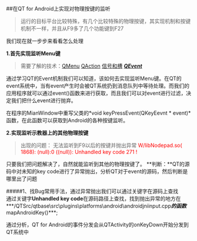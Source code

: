 ##在QT for Android上实现对物理按键的监听
>运行的目标平台比较特殊，有几个比较特殊的物理按键，其实现机制和按键机制不一样，并且从F9多了几个功能键到F27

我们现在就一步步来看看怎么处理

**1.首先实现监听Menu键**

>需要了解的技术：[QMenu](http://doc.qt.io/qt-5/qmenu.html) [QAction](http://doc.qt.io/qt-5/qaction.html) [信号和槽](http://doc.qt.io/qt-5/signalsandslots.html) ***[QEvent](http://doc.qt.io/qt-5/eventsandfilters.html)***

通过学习QT的Event机制我们可以知道，该如何去实现监听Menu键。在QT的event系统中，当有event产生时会被QT系统扔到消息队列中等待处理。而我们的应用程序就可以通过event()函数来进行获取，而且我们可以对event进行过滤，决定我们把什么event进行抛弃。

在程序的MianWindow中重写父类的*void keyPressEvent(QKeyEevnt * event)*函数，在此函数可以获取到Android的各种按键监听。

**2.实现监听示教器上的其他物理按键**
>出现的问题： 无法监听到F9以后的按键并抛出异常
<span style="color: red">W/libNodepad.so( 1868): (null):0 ((null)): Unhandled key code  271 !</span>

只要我们把问题解决了，自然就能监听到其他的物理按键了。
**判断：**QT的源码中对未知的key code进行了异常抛出，分析QT对于event的源码，然后判断是哪里出了问题

#####1、找Bug常用手法，通过异常抛出我们可以通过关键字在源码上查找   
通过关键字**Unhandled key code**在源码路径上查找，找到抛出异常的地方在***/QTSrc/qtbase\src\plugins\platforms\android\androidjniinput.cpp***的函数***mapAndroidKey()***;

通过分析，QT for Android的事件分发会从QTActivity的onKeyDown开始分发到QT系统中